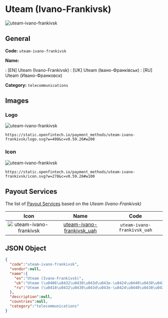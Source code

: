 
# Uteam (Ivano-Frankivsk) 
![uteam-ivano-frankivsk](https://static.openfintech.io/payment_methods/uteam-ivano-frankivsk/logo.svg?w=400&c=v0.59.26#w200)  

## General 
**Code:** `uteam-ivano-frankivsk` 
 
**Name:** 
 
:	[EN] Uteam (Ivano-Frankivsk) 
:	[UK] Uteam (Івано-Франківськ) 
:	[RU] Uteam (Ивано-Франковск) 
 
**Category:** `telecommunications` 
 

## Images 

### Logo 
![uteam-ivano-frankivsk](https://static.openfintech.io/payment_methods/uteam-ivano-frankivsk/logo.svg?w=400&c=v0.59.26#w200)  

```
https://static.openfintech.io/payment_methods/uteam-ivano-frankivsk/logo.svg?w=400&c=v0.59.26#w200
```  

### Icon 
![uteam-ivano-frankivsk](https://static.openfintech.io/payment_methods/uteam-ivano-frankivsk/icon.svg?w=278&c=v0.59.26#w100)  

```
https://static.openfintech.io/payment_methods/uteam-ivano-frankivsk/icon.svg?w=278&c=v0.59.26#w100
```  

## Payout Services 
 
The list of [Payout Services](/payout-services/) based on the _Uteam (Ivano-Frankivsk)_ 

|Icon|Name|Code| 
|:---:|:---:|:---:| 
|![uteam-ivano-frankivsk](https://static.openfintech.io/payout_methods/uteam-ivano-frankivsk/icon.svg?w=278&c=v0.59.26#w40) |[uteam-ivano-frankivsk_uah](/payout-services/uteam-ivano-frankivsk_uah/)|`uteam-ivano-frankivsk_uah`| 
 

## JSON Object 

```json
{
  "code":"uteam-ivano-frankivsk",
  "vendor":null,
  "name":{
    "en":"Uteam (Ivano-Frankivsk)",
    "uk":"Uteam (\u0406\u0432\u0430\u043d\u043e-\u0424\u0440\u0430\u043d\u043a\u0456\u0432\u0441\u044c\u043a)",
    "ru":"Uteam (\u0418\u0432\u0430\u043d\u043e-\u0424\u0440\u0430\u043d\u043a\u043e\u0432\u0441\u043a)"
  },
  "description":null,
  "countries":null,
  "category":"telecommunications"
}
```  
